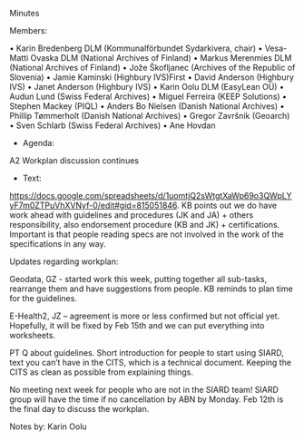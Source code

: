 Minutes

Members:

•	Karin Bredenberg DLM (Kommunalförbundet Sydarkivera, chair)
•	Vesa-Matti Ovaska DLM (National Archives of Finland)
•	Markus Merenmies DLM (National Archives of Finland)
•	Jože Škofljanec (Archives of the Republic of Slovenia)
•	Jamie Kaminski (Highbury IVS)First 
•	David Anderson (Highbury IVS)
•	Janet Anderson (Highbury IVS)
•	Karin Oolu DLM (EasyLean OÜ)
•	Audun Lund (Swiss Federal Archives)
•	Miguel Ferreira (KEEP Solutions)
•	Stephen Mackey (PIQL)
•	Anders Bo Nielsen (Danish National Archives)
•	Phillip Tømmerholt (Danish National Archives)
•	Gregor Završnik (Geoarch)
•	Sven Schlarb (Swiss Federal Archives)
•	Ane Hovdan 

- Agenda: 

A2 Workplan discussion continues

- Text:

https://docs.google.com/spreadsheets/d/1uomtjQ2sWtgtXaWp69o3QWpLYyF7m0ZTPuVhXVNyf-0/edit#gid=815051846. 
KB points out we do have work ahead with guidelines and procedures (JK and JA) + others responsibility, also endorsement procedure (KB and JK) + certifications. Important is that people reading specs are not involved in the work of the specifications in any way. 
 
Updates regarding workplan:
 
Geodata, GZ - started work this week, putting together all sub-tasks, rearrange them and have suggestions from people. KB reminds to plan time for the guidelines. 
 
E-Health2, JZ – agreement is more or less confirmed but not official yet. Hopefully, it will be fixed by Feb 15th and we can put everything into worksheets. 
                                                                                                                               
PT Q about guidelines. Short introduction for people to start using SIARD, text you can’t have in the CITS, which is a technical document. Keeping the CITS as clean as possible from explaining things.
 
No meeting next week for people who are not in the SIARD team! 
SIARD group will have the time if no cancellation by ABN by Monday. 
Feb 12th is the final day to discuss the workplan. 
 
                                                                   
Notes by: Karin Oolu

